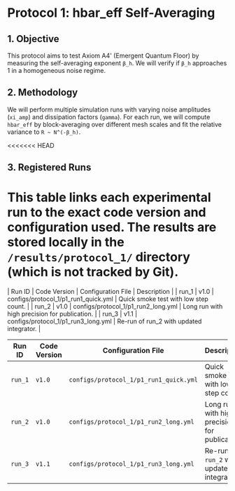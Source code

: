 # Protocol 1: hbar_eff Self-Averaging

## 1. Objective
This protocol aims to test Axiom A4' (Emergent Quantum Floor) by measuring the self-averaging exponent `β_h`. We will verify if `β_h` approaches 1 in a homogeneous noise regime.

## 2. Methodology
We will perform multiple simulation runs with varying noise amplitudes (`xi_amp`) and dissipation factors (`gamma`). For each run, we will compute `hbar_eff` by block-averaging over different mesh scales and fit the relative variance to `R ~ N^(-β_h)`.

<<<<<<< HEAD
## 3. Registered Runs
This table links each experimental run to the exact code version and configuration used. The results are stored locally in the `/results/protocol_1/` directory (which is not tracked by Git).
=======
| Run ID | Code Version | Configuration File | Description |
| run_1 | v1.0 | configs/protocol_1/p1_run1_quick.yml | Quick smoke test with low step count. |
| run_2 | v1.0 | configs/protocol_1/p1_run2_long.yml | Long run with high precision for publication. |
| run_3 | v1.1 | configs/protocol_1/p1_run3_long.yml | Re-run of run_2 with updated integrator. |


| Run ID | Code Version | Configuration File | Description |
|---|---|---|---|
| `run_1` | `v1.0` | `configs/protocol_1/p1_run1_quick.yml` | Quick smoke test with low step count. |
| `run_2` | `v1.0` | `configs/protocol_1/p1_run2_long.yml` | Long run with high precision for publication. |
| `run_3` | `v1.1` | `configs/protocol_1/p1_run3_long.yml` | Re-run of `run_2` with updated integrator. |

